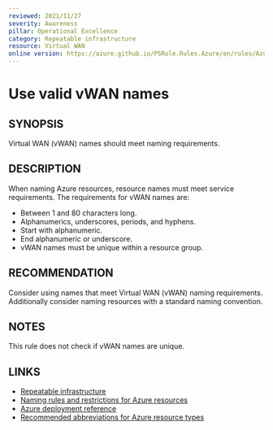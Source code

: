 ```yaml
---
reviewed: 2021/11/27
severity: Awareness
pillar: Operational Excellence
category: Repeatable infrastructure
resource: Virtual WAN
online version: https://azure.github.io/PSRule.Rules.Azure/en/rules/Azure.vWAN.Name/
---
```


# Use valid vWAN names

## SYNOPSIS

Virtual WAN (vWAN) names should meet naming requirements.

## DESCRIPTION

When naming Azure resources, resource names must meet service requirements.
The requirements for vWAN names are:

- Between 1 and 80 characters long.
- Alphanumerics, underscores, periods, and hyphens.
- Start with alphanumeric.
- End alphanumeric or underscore.
- vWAN names must be unique within a resource group.

## RECOMMENDATION

Consider using names that meet Virtual WAN (vWAN) naming requirements.
Additionally consider naming resources with a standard naming convention.

## NOTES

This rule does not check if vWAN names are unique.

## LINKS

- [Repeatable infrastructure](https://learn.microsoft.com/azure/architecture/framework/devops/automation-infrastructure)
- [Naming rules and restrictions for Azure resources](https://docs.microsoft.com/azure/azure-resource-manager/management/resource-name-rules)
- [Azure deployment reference](https://docs.microsoft.com/azure/templates/microsoft.network/virtualwans)
- [Recommended abbreviations for Azure resource types](https://docs.microsoft.com/azure/cloud-adoption-framework/ready/azure-best-practices/resource-abbreviations)
